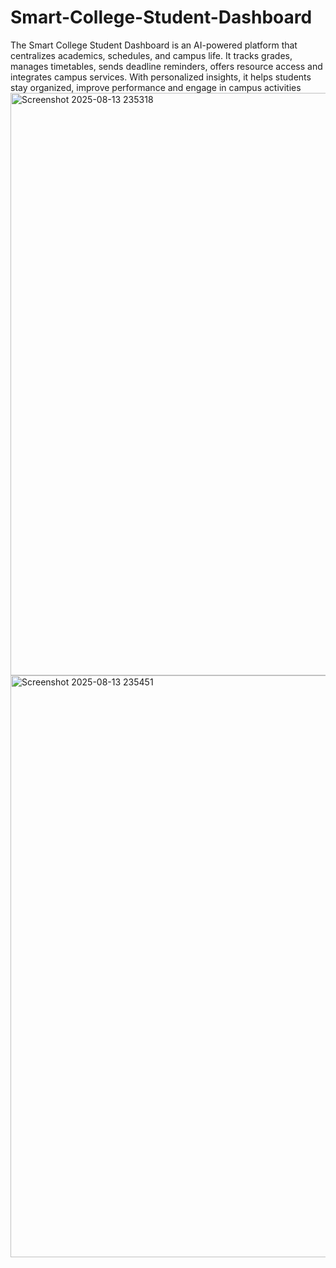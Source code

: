 # Smart-College-Student-Dashboard
The Smart College Student Dashboard is an AI-powered platform that centralizes academics, schedules, and campus life. It tracks grades, manages timetables, sends deadline reminders, offers resource access and integrates campus services. With personalized insights, it helps students stay organized, improve performance and engage in campus activities
<img width="1907" height="932" alt="Screenshot 2025-08-13 235318" src="https://github.com/user-attachments/assets/c9234f90-7afd-4f36-acae-3084f99ed18d" />
<img width="1907" height="931" alt="Screenshot 2025-08-13 235451" src="https://github.com/user-attachments/assets/197be41e-c983-493d-a764-111d2da3a53e" />

